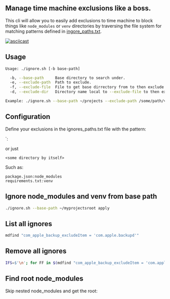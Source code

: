 ## Manage time machine exclusions like a boss.

This cli will allow you to easily add exclusions to time machine to
block things like `node_modules` or `venv` directories by traversing the
file system for matching patterns defined in
[ingore_paths.txt](ignore-paths.txt).

[![asciicast](https://asciinema.org/a/ntpzTxExuMLr1YDfQC3x2yyyD.png)](https://asciinema.org/a/ntpzTxExuMLr1YDfQC3x2yyyD)

## Usage

```bash
Usage: ./ignore.sh [-b base-path]

  -b, --base-path     Base directory to search under.
  -e, --exclude-path  Path to exclude.
  -f, --exclude-file  File to get base dirrectory from to then exclude.
  -d, --exclude-dir   Directory name local to --exclude-file to then exclude.

Example: ./ignore.sh --base-path ~/projects --exclude-path /some/path/venv
```

## Configuration
Define your exclusions in the ignores_paths.txt file with the pattern:

`<file to match>:<relative directory to exclude>

or just

`<some directory by itself>`

Such as:

```
package.json:node_modules
requirements.txt:venv
```
## Ignore node_modules and venv from base path

```bash
./ignore.sh --base-path ~/myprojectsroot apply
```

## List all ignores

```bash
mdfind "com_apple_backup_excludeItem = 'com.apple.backupd'"
```

## Remove all ignores
```bash
IFS=$'\n'; for FF in $(mdfind "com_apple_backup_excludeItem = 'com.apple.backupd'"); do echo "${FF}"; tmutil removeexclusion "${FF}"; done
```
## Find root node_modules
Skip nested node_modules and get the root:
